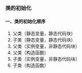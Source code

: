 ### 类的初始化

#### 一、类的初始化顺序
1. 父类（静态变量，静态代码块）
2. 子类（静态变量，静态代码块）
3. 父类（实例变量，非静态代码块）
4. 父类（构造函数）
5. 子类（实例变量，非静态代码块）
6. 子类（构造函数）
